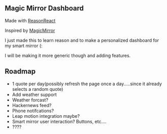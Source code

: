 ## Magic Mirror Dashboard
Made with [ReasonReact](https://reasonml.github.io/reason-react/)

Inspired by [MagicMirror](https://github.com/MichMich/MagicMirror#modules)

I just made this to learn reason and to make a personalized dashboard for my smart mirror (:

I will be making it more generic though and adding features.
## Roadmap
- 1 quote per day(possibly refresh the page once a day.....since it already selects a random quote)
- Add weather support
- Weather forcast?
- Hackernews feed?
- Phone notifcations?
- Leap motion integration maybe?
- Smart mirror user interaction? Buttons, etc....
- ????